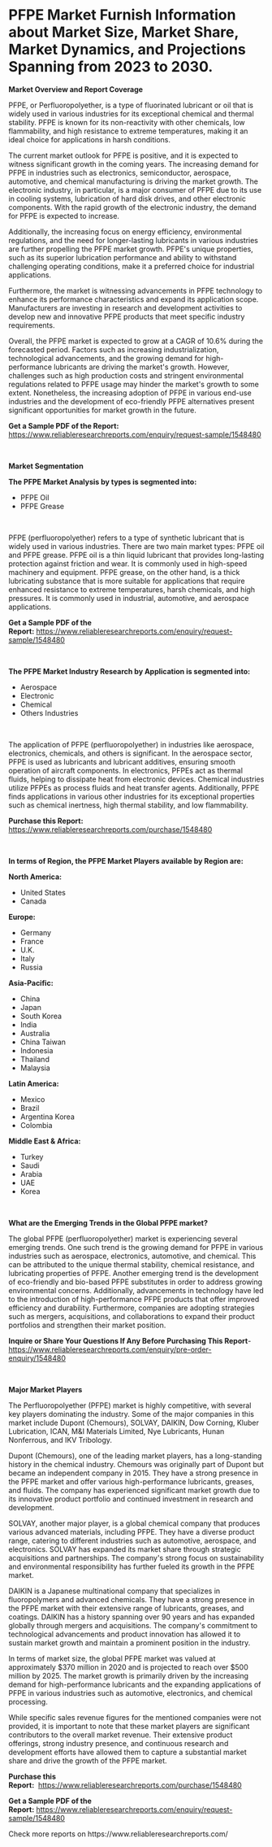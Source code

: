 <p><h1>PFPE Market Furnish Information about Market Size, Market Share, Market Dynamics, and Projections Spanning from 2023 to 2030.</h1></p><p><strong>Market Overview and Report Coverage</strong></p>
<p><p>PFPE, or Perfluoropolyether, is a type of fluorinated lubricant or oil that is widely used in various industries for its exceptional chemical and thermal stability. PFPE is known for its non-reactivity with other chemicals, low flammability, and high resistance to extreme temperatures, making it an ideal choice for applications in harsh conditions.</p><p>The current market outlook for PFPE is positive, and it is expected to witness significant growth in the coming years. The increasing demand for PFPE in industries such as electronics, semiconductor, aerospace, automotive, and chemical manufacturing is driving the market growth. The electronic industry, in particular, is a major consumer of PFPE due to its use in cooling systems, lubrication of hard disk drives, and other electronic components. With the rapid growth of the electronic industry, the demand for PFPE is expected to increase.</p><p>Additionally, the increasing focus on energy efficiency, environmental regulations, and the need for longer-lasting lubricants in various industries are further propelling the PFPE market growth. PFPE's unique properties, such as its superior lubrication performance and ability to withstand challenging operating conditions, make it a preferred choice for industrial applications.</p><p>Furthermore, the market is witnessing advancements in PFPE technology to enhance its performance characteristics and expand its application scope. Manufacturers are investing in research and development activities to develop new and innovative PFPE products that meet specific industry requirements.</p><p>Overall, the PFPE market is expected to grow at a CAGR of 10.6% during the forecasted period. Factors such as increasing industrialization, technological advancements, and the growing demand for high-performance lubricants are driving the market's growth. However, challenges such as high production costs and stringent environmental regulations related to PFPE usage may hinder the market's growth to some extent. Nonetheless, the increasing adoption of PFPE in various end-use industries and the development of eco-friendly PFPE alternatives present significant opportunities for market growth in the future.</p></p>
<p><strong>Get a Sample PDF of the Report:</strong> <a href="https://www.reliableresearchreports.com/enquiry/request-sample/1548480">https://www.reliableresearchreports.com/enquiry/request-sample/1548480</a></p>
<p>&nbsp;</p>
<p><strong>Market Segmentation</strong></p>
<p><strong>The PFPE Market Analysis by types is segmented into:</strong></p>
<p><ul><li>PFPE Oil</li><li>PFPE Grease</li></ul></p>
<p>&nbsp;</p>
<p><p>PFPE (perfluoropolyether) refers to a type of synthetic lubricant that is widely used in various industries. There are two main market types: PFPE oil and PFPE grease. PFPE oil is a thin liquid lubricant that provides long-lasting protection against friction and wear. It is commonly used in high-speed machinery and equipment. PFPE grease, on the other hand, is a thick lubricating substance that is more suitable for applications that require enhanced resistance to extreme temperatures, harsh chemicals, and high pressures. It is commonly used in industrial, automotive, and aerospace applications.</p></p>
<p><strong>Get a Sample PDF of the Report:</strong>&nbsp;<a href="https://www.reliableresearchreports.com/enquiry/request-sample/1548480">https://www.reliableresearchreports.com/enquiry/request-sample/1548480</a></p>
<p>&nbsp;</p>
<p><strong>The PFPE Market Industry Research by Application is segmented into:</strong></p>
<p><ul><li>Aerospace</li><li>Electronic</li><li>Chemical</li><li>Others Industries</li></ul></p>
<p>&nbsp;</p>
<p><p>The application of PFPE (perfluoropolyether) in industries like aerospace, electronics, chemicals, and others is significant. In the aerospace sector, PFPE is used as lubricants and lubricant additives, ensuring smooth operation of aircraft components. In electronics, PFPEs act as thermal fluids, helping to dissipate heat from electronic devices. Chemical industries utilize PFPEs as process fluids and heat transfer agents. Additionally, PFPE finds applications in various other industries for its exceptional properties such as chemical inertness, high thermal stability, and low flammability.</p></p>
<p><strong>Purchase this Report:</strong>&nbsp; <a href="https://www.reliableresearchreports.com/purchase/1548480">https://www.reliableresearchreports.com/purchase/1548480</a></p>
<p>&nbsp;</p>
<p><strong>In terms of Region, the PFPE Market Players available by Region are:</strong></p>
<p>
    <p> <strong> North America: </strong>
        <ul>
            <li>United States</li>
            <li>Canada</li>
        </ul>
        </p> 
    <p> <strong> Europe: </strong>
        <ul>
            <li>Germany</li>
            <li>France</li>
            <li>U.K.</li>
            <li>Italy</li>
            <li>Russia</li>
        </ul>
        </p> 
    <p> <strong> Asia-Pacific: </strong>
        <ul>
            <li>China</li>
            <li>Japan</li>
            <li>South Korea</li>
            <li>India</li>
            <li>Australia</li>
            <li>China Taiwan</li>
            <li>Indonesia</li>
            <li>Thailand</li>
            <li>Malaysia</li>
        </ul>
        </p> 
    <p> <strong> Latin America: </strong>
        <ul>
            <li>Mexico</li>
            <li>Brazil</li>
            <li>Argentina Korea</li>
            <li>Colombia</li>
        </ul>
        </p> 
    <p> <strong> Middle East & Africa: </strong>
        <ul>
            <li>Turkey</li>
            <li>Saudi</li>
            <li>Arabia</li>
            <li>UAE</li>
            <li>Korea</li>
        </ul>
    </p>
    </p>
<p>&nbsp;</p>
<p><strong>What are the Emerging Trends in the Global PFPE market?</strong></p>
<p><p>The global PFPE (perfluoropolyether) market is experiencing several emerging trends. One such trend is the growing demand for PFPE in various industries such as aerospace, electronics, automotive, and chemical. This can be attributed to the unique thermal stability, chemical resistance, and lubricating properties of PFPE. Another emerging trend is the development of eco-friendly and bio-based PFPE substitutes in order to address growing environmental concerns. Additionally, advancements in technology have led to the introduction of high-performance PFPE products that offer improved efficiency and durability. Furthermore, companies are adopting strategies such as mergers, acquisitions, and collaborations to expand their product portfolios and strengthen their market position.</p></p>
<p><strong>Inquire or Share Your Questions If Any Before Purchasing This Report</strong>- <a href="https://www.reliableresearchreports.com/enquiry/pre-order-enquiry/1548480">https://www.reliableresearchreports.com/enquiry/pre-order-enquiry/1548480</a></p>
<p>&nbsp;</p>
<p><strong>Major Market Players</strong></p>
<p><p>The Perfluoropolyether (PFPE) market is highly competitive, with several key players dominating the industry. Some of the major companies in this market include Dupont (Chemours), SOLVAY, DAIKIN, Dow Corning, Kluber Lubrication, ICAN, M&I Materials Limited, Nye Lubricants, Hunan Nonferrous, and IKV Tribology.</p><p>Dupont (Chemours), one of the leading market players, has a long-standing history in the chemical industry. Chemours was originally part of Dupont but became an independent company in 2015. They have a strong presence in the PFPE market and offer various high-performance lubricants, greases, and fluids. The company has experienced significant market growth due to its innovative product portfolio and continued investment in research and development.</p><p>SOLVAY, another major player, is a global chemical company that produces various advanced materials, including PFPE. They have a diverse product range, catering to different industries such as automotive, aerospace, and electronics. SOLVAY has expanded its market share through strategic acquisitions and partnerships. The company's strong focus on sustainability and environmental responsibility has further fueled its growth in the PFPE market.</p><p>DAIKIN is a Japanese multinational company that specializes in fluoropolymers and advanced chemicals. They have a strong presence in the PFPE market with their extensive range of lubricants, greases, and coatings. DAIKIN has a history spanning over 90 years and has expanded globally through mergers and acquisitions. The company's commitment to technological advancements and product innovation has allowed it to sustain market growth and maintain a prominent position in the industry.</p><p>In terms of market size, the global PFPE market was valued at approximately $370 million in 2020 and is projected to reach over $500 million by 2025. The market growth is primarily driven by the increasing demand for high-performance lubricants and the expanding applications of PFPE in various industries such as automotive, electronics, and chemical processing.</p><p>While specific sales revenue figures for the mentioned companies were not provided, it is important to note that these market players are significant contributors to the overall market revenue. Their extensive product offerings, strong industry presence, and continuous research and development efforts have allowed them to capture a substantial market share and drive the growth of the PFPE market.</p></p>
<p><strong>Purchase this Report:</strong>&nbsp;&nbsp;<a href="https://www.reliableresearchreports.com/purchase/1548480">https://www.reliableresearchreports.com/purchase/1548480</a></p>
<p></p>
<p><strong>Get a Sample PDF of the Report:</strong>&nbsp;<a href="https://www.reliableresearchreports.com/enquiry/request-sample/1548480">https://www.reliableresearchreports.com/enquiry/request-sample/1548480</a></p>
<p>Check more reports on https://www.reliableresearchreports.com/</p>